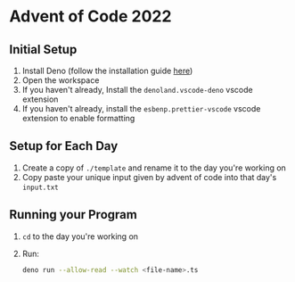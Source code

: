 # Advent of Code 2022

## Initial Setup

1. Install Deno (follow the installation guide [here](https://deno.land/manual@v1.28.3/getting_started/installation))
2. Open the workspace
3. If you haven't already, Install the `denoland.vscode-deno` vscode extension
4. If you haven't already, install the `esbenp.prettier-vscode` vscode extension to enable formatting

## Setup for Each Day

1. Create a copy of `./template` and rename it to the day you're working on
2. Copy paste your unique input given by advent of code into that day's `input.txt`

## Running your Program

1. `cd` to the day you're working on
2. Run:

    ```bash
    deno run --allow-read --watch <file-name>.ts
    ```
